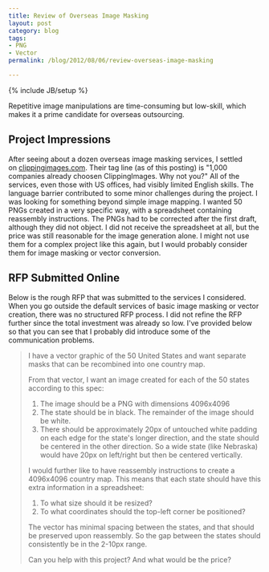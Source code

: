 ```yaml
---
title: Review of Overseas Image Masking
layout: post
category: blog
tags:
- PNG
- Vector
permalink: /blog/2012/08/06/review-overseas-image-masking

---
```

{% include JB/setup %}
<div id="node-185" class="node node-blog node-promoted">
  <div class="content clearfix">
    <div class="field field-name-body field-type-text-with-summary field-label-hidden"><div class="field-items"><div class="field-item even"><p>Repetitive image manipulations are time-consuming but low-skill, which makes it a prime candidate for overseas outsourcing.</p>
<!--break-->
<h2>
	Project Impressions</h2>
<p>After seeing about a dozen overseas image masking services, I settled on <a href="http://www.clippingimages.com/home/rates">clippingimages.com</a>. Their tag line (as of this posting) is "1,000 companies already choosen ClippingImages. Why not you?" All of the services, even those with US offices, had visibly limited English skills. The language barrier contributed to some minor challenges during the project. I was looking for something beyond simple image mapping. I wanted 50 PNGs created in a very specific way, with a spreadsheet containing reassembly instructions. The PNGs had to be corrected after the first draft, although they did not object. I did not receive the spreadsheet at all, but the price was still reasonable for the image generation alone. I might not use them for a complex project like this again, but I would probably consider them for image masking or vector conversion.</p>
<h2>
	RFP Submitted Online</h2>
<p>Below is the rough RFP that was submitted to the services I considered. When you go outside the default services of basic image masking or vector creation, there was no structured RFP process. I did not refine the RFP further since the total investment was already so low. I've provided below so that you can see that I probably did introduce some of the communication problems.</p>
<blockquote>
	<p>I have a vector graphic of the 50 United States and want separate masks that can be recombined into one country map.</p>
	<p>From that vector, I want an image created for each of the 50 states according to this spec:</p>
	<ol><li>
			The image should be a PNG with dimensions 4096x4096</li>
		<li>
			The state should be in black. The remainder of the image should be white.</li>
		<li>
			There should be approximately 20px of untouched white padding on each edge for the state's longer direction, and the state should be centered in the other direction. So a wide state (like Nebraska) would have 20px on left/right but then be centered vertically.</li>
	</ol><p>I would further like to have reassembly instructions to create a 4096x4096 country map. This means that each state should have this extra information in a spreadsheet:</p>
	<ol><li>
			To what size should it be resized?</li>
		<li>
			To what coordinates should the top-left corner be positioned?</li>
	</ol><p>The vector has minimal spacing between the states, and that should be preserved upon reassembly. So the gap between the states should consistently be in the 2-10px range.</p>
	<p>Can you help with this project? And what would be the price?</p>
</blockquote>
</div></div></div>  </div>
</div>
